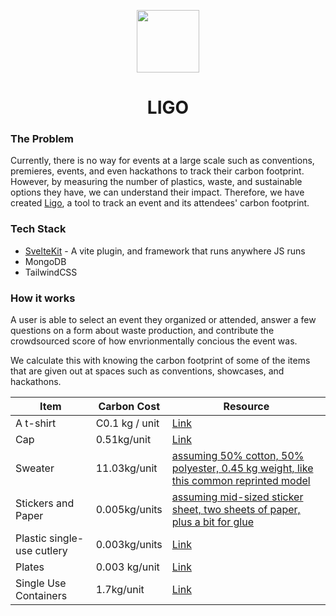<p align="center">
<img width="100px" src="https://user-images.githubusercontent.com/65576812/213904448-5f55109c-2490-48a8-9eb4-3ca78350b3b2.png" />
</p>
<h1 align="center"> LIGO</h1>

### The Problem 
Currently, there is no way for events at a large scale such as conventions, premieres, events, and even hackathons to track their carbon footprint. However, by measuring the number of plastics, waste, and sustainable options they have, we can understand their impact. Therefore, we have created [Ligo](https://ligoismore.tech), a tool to track an event and its attendees' carbon footprint.

### Tech Stack
- [SvelteKit](https://svelte.dev/blog/announcing-sveltekit-1.0) - A vite plugin, and framework that runs anywhere JS runs 
- MongoDB
- TailwindCSS

### How it works
A user is able to select an event they organized or attended, answer a few questions on a form about waste production, and contribute the crowdsourced score of how envrionmentally concious the event was. 

We calculate this with knowing the carbon footprint of some of the items that are given out at spaces such as conventions, showcases, and hackathons.

| Item  | Carbon Cost |Resource |
| ------------- |  ---- | ----- |
| A t-shirt  | C0.1 kg / unit |  [Link](https://www.smithsonianmag.com/innovation/whats-environmental-footprint-t-shirt-180962885/) |
| Cap  | 0.51kg/unit  |  [Link](https://www.topiku.co/impact) |
| Sweater | 11.03kg/unit |  [assuming 50% cotton, 50% polyester, 0.45 kg weight, like this common reprinted model](https://www.ethicalconsumer.org/fashion-clothing/carbon-cost-clothing) |
| Stickers and Paper | 0.005kg/units | [assuming mid-sized sticker sheet, two sheets of paper, plus a bit for glue](https://www.researchgate.net/figure/Carbon-footprint-of-office-paper_fig2_235712203)
| Plastic single-use cutlery | 0.003kg/units | [Link](https://woodly.com/carbon_neutrality/what-is-the-carbon-footprint-of-plastic/) |
| Plates | 0.003 kg/unit | [Link](https://plasticfootprint.ryanphung.com/)
| Single Use Containers | 1.7kg/unit | [Link](https://woodly.com/carbon_neutrality/what-is-the-carbon-footprint-of-plastic/)

